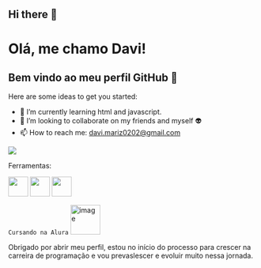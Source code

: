 ## Hi there 👋



# Olá, me chamo Davi! 
## Bem vindo ao meu perfil GitHub 👋
Here are some ideas to get you started:

- 🌱 I’m currently learning html and javascript.
- 👯 I’m looking to collaborate on my friends and myself :alien:
- 📫 How to reach me: davi.mariz0202@gmail.com
  
<a href="https://www.instagram.com/davi_ald2/" target="_blank"><img loading="lazy" src="https://img.shields.io/badge/-Instagram-%23E4405F?style=for-the-badge&logo=instagram&logoColor=white" target="_blank"></a>

Ferramentas:

<img src="https://cdn.jsdelivr.net/gh/devicons/devicon@latest/icons/html5/html5-plain.svg" width="40" height="40" /> <img src="https://cdn.jsdelivr.net/gh/devicons/devicon@latest/icons/javascript/javascript-original.svg" width="40" height="40" /> <img src="https://cdn.jsdelivr.net/gh/devicons/devicon@latest/icons/vscode/vscode-original.svg" width="40" height="40" />

`Cursando na Alura`
<img width="60" height="60" alt="image" src="https://github.com/user-attachments/assets/5e888a25-ad31-432d-b655-2a91bce7ecd1" />


Obrigado por abrir meu perfil, estou no início do processo para crescer na carreira de programação e vou prevaslescer e evoluir muito nessa jornada.


          
          
          
